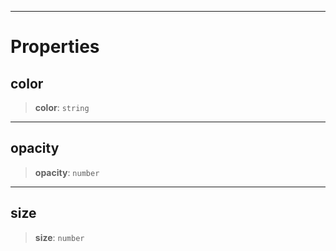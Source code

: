 ***

# Properties

## color

> **color**: `string`

***

## opacity

> **opacity**: `number`

***

## size

> **size**: `number`

